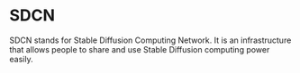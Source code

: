 # SDCN
SDCN stands for Stable Diffusion Computing Network. It is an infrastructure that allows people to share and use Stable Diffusion computing power easily.

